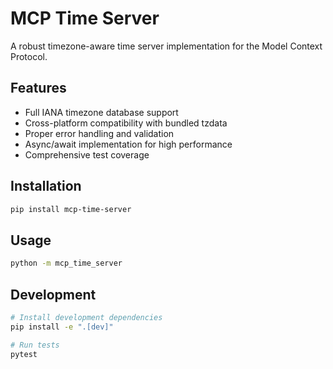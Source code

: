 # MCP Time Server

A robust timezone-aware time server implementation for the Model Context Protocol.

## Features

- Full IANA timezone database support
- Cross-platform compatibility with bundled tzdata
- Proper error handling and validation
- Async/await implementation for high performance
- Comprehensive test coverage

## Installation

```bash
pip install mcp-time-server
```

## Usage

```bash
python -m mcp_time_server
```

## Development

```bash
# Install development dependencies
pip install -e ".[dev]"

# Run tests
pytest
```
